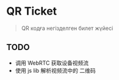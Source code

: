 # QR Ticket

> QR кодға негізделген билет жүйесі


## TODO

- 调用 WebRTC 获取设备视频流 
- 使用 js lib 解析视频流中的 二维码

